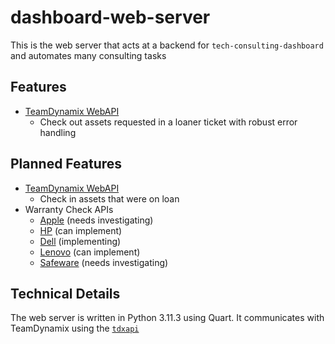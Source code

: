 # dashboard-web-server
This is the web server that acts at a backend for `tech-consulting-dashboard` and automates many consulting tasks

## Features 
* [TeamDynamix WebAPI](https://teamdynamix.umich.edu/TDWebApi/)
  * Check out assets requested in a loaner ticket with robust error handling

## Planned Features
* [TeamDynamix WebAPI](https://teamdynamix.umich.edu/TDWebApi/)
  * Check in assets that were on loan
* Warranty Check APIs
  * [Apple](https://checkcoverage.apple.com/) (needs investigating)  
  * [HP](https://support.hp.com/us-en/check-warranty) (can implement)
  * [Dell](https://github.com/umich-tech-consulting/warranty-check/blob/main/docs/Dell%20Warranty%20API%20Spec%20-%20Rev%202_5.pdf) (implementing)
  * [Lenovo](https://pcsupport.lenovo.com/us/en/warranty-lookup#/) (can implement)
  * [Safeware](https://www.safeware.com/lookup/CoverageDetail/ContactSafeware) (needs investigating)

## Technical Details
The web server is written in Python 3.11.3 using Quart. It communicates with TeamDynamix using the [`tdxapi`](https://github.com/umich-tech-consulting/tdxapi)
